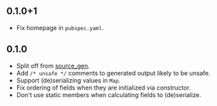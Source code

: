## 0.1.0+1

* Fix homepage in `pubspec.yaml`.

## 0.1.0

* Split off from [source_gen](https://pub.dartlang.org/packages/source_gen).
* Add `/* unsafe */` comments to generated output likely to be unsafe.
* Support (de)serializing values in `Map`.
* Fix ordering of fields when they are initialized via constructor.
* Don't use static members when calculating fields to (de)serialize.

